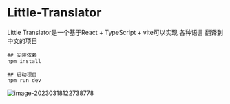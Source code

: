 # Little-Translator

Little Translator是一个基于React + TypeScript  + vite可以实现 各种语言 翻译到 中文的项目

```
## 安装依赖
npm install

## 启动项目
npm run dev
```

![image-20230318122738778](C:\Users\12790\AppData\Roaming\Typora\typora-user-images\image-20230318122738778.png)

